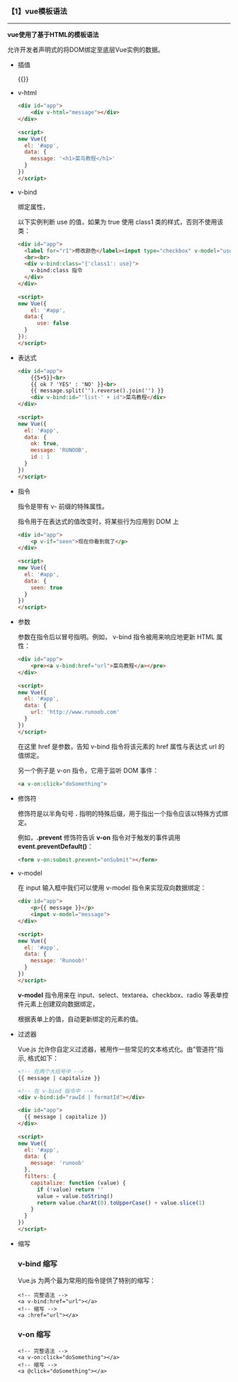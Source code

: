 ### 【1】vue模板语法

---------

**vue使用了基于HTML的模板语法**

允许开发者声明式的将DOM绑定至底层Vue实例的数据。

- 插值

  {{}}

- v-html

  ```html
  <div id="app">
      <div v-html="message"></div>
  </div>
      
  <script>
  new Vue({
    el: '#app',
    data: {
      message: '<h1>菜鸟教程</h1>'
    }
  })
  </script>
  
  ```

- v-bind

  绑定属性，

  以下实例判断 use 的值，如果为 true 使用 class1 类的样式，否则不使用该类：

  ```html
  <div id="app">
    <label for="r1">修改颜色</label><input type="checkbox" v-model="use" id="r1">
    <br><br>
    <div v-bind:class="{'class1': use}">
      v-bind:class 指令
    </div>
  </div>
      
  <script>
  new Vue({
      el: '#app',
    data:{
        use: false
    }
  });
  </script>
  ```

- 表达式

  ```html
  <div id="app">
      {{5+5}}<br>
      {{ ok ? 'YES' : 'NO' }}<br>
      {{ message.split('').reverse().join('') }}
      <div v-bind:id="'list-' + id">菜鸟教程</div>
  </div>
      
  <script>
  new Vue({
    el: '#app',
    data: {
      ok: true,
      message: 'RUNOOB',
      id : 1
    }
  })
  </script>
  ```

- 指令

  指令是带有 v- 前缀的特殊属性。

  指令用于在表达式的值改变时，将某些行为应用到 DOM 上

  ```html
  <div id="app">
      <p v-if="seen">现在你看到我了</p>
  </div>
      
  <script>
  new Vue({
    el: '#app',
    data: {
      seen: true
    }
  })
  </script>
  ```

- 参数

  参数在指令后以冒号指明。例如， v-bind 指令被用来响应地更新 HTML 属性：

  ```html
  <div id="app">
      <pre><a v-bind:href="url">菜鸟教程</a></pre>
  </div>
      
  <script>
  new Vue({
    el: '#app',
    data: {
      url: 'http://www.runoob.com'
    }
  })
  </script>
  ```

  在这里 href 是参数，告知 v-bind 指令将该元素的 href 属性与表达式 url 的值绑定。

  另一个例子是 v-on 指令，它用于监听 DOM 事件：

  ```html
  <a v-on:click="doSomething">
  ```

- 修饰符

  修饰符是以半角句号 **.** 指明的特殊后缀，用于指出一个指令应该以特殊方式绑定。

  例如，**.prevent** 修饰符告诉 **v-on** 指令对于触发的事件调用 **event.preventDefault()**：

  ```html
  <form v-on:submit.prevent="onSubmit"></form>
  ```

- v-model

  在 input 输入框中我们可以使用 v-model 指令来实现双向数据绑定：

  ```html
  <div id="app">
      <p>{{ message }}</p>
      <input v-model="message">
  </div>
      
  <script>
  new Vue({
    el: '#app',
    data: {
      message: 'Runoob!'
    }
  })
  </script>
  ```

  **v-model** 指令用来在 input、select、textarea、checkbox、radio 等表单控件元素上创建双向数据绑定，

  根据表单上的值，自动更新绑定的元素的值。

- 过滤器

  Vue.js 允许你自定义过滤器，被用作一些常见的文本格式化。由"管道符"指示, 格式如下：

  ```html
  <!-- 在两个大括号中 -->
  {{ message | capitalize }}
  
  <!-- 在 v-bind 指令中 -->
  <div v-bind:id="rawId | formatId"></div>
  ```

  

  ```html
  <div id="app">
    {{ message | capitalize }}
  </div>
      
  <script>
  new Vue({
    el: '#app',
    data: {
      message: 'runoob'
    },
    filters: {
      capitalize: function (value) {
        if (!value) return ''
        value = value.toString()
        return value.charAt(0).toUpperCase() + value.slice(1)
      }
    }
  })
  </script>
  
  ```

- 缩写

  ### v-bind 缩写

  Vue.js 为两个最为常用的指令提供了特别的缩写：

  ```
  <!-- 完整语法 -->
  <a v-bind:href="url"></a>
  <!-- 缩写 -->
  <a :href="url"></a>
  ```

  ### v-on 缩写

  ```
  <!-- 完整语法 -->
  <a v-on:click="doSomething"></a>
  <!-- 缩写 -->
  <a @click="doSomething"></a>
  ```